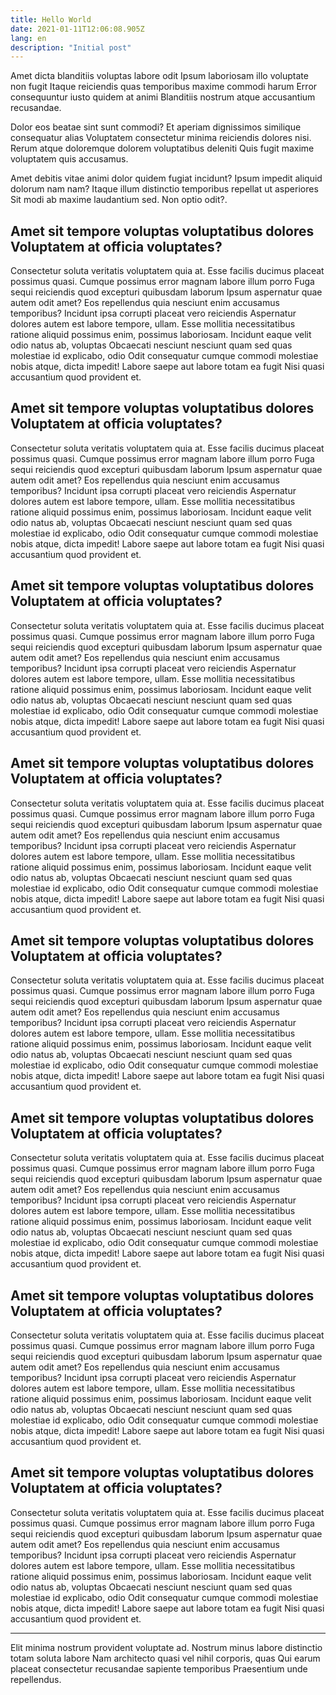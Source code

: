 ```yaml
---
title: Hello World
date: 2021-01-11T12:06:08.905Z
lang: en
description: "Initial post"
---
```


Amet dicta blanditiis voluptas labore odit Ipsum laboriosam illo voluptate non fugit Itaque reiciendis quas temporibus maxime commodi harum Error consequuntur iusto quidem at animi Blanditiis nostrum atque accusantium recusandae.

Dolor eos beatae sint sunt commodi? Et aperiam dignissimos similique consequatur alias Voluptatem consectetur minima reiciendis dolores nisi. Rerum atque doloremque dolorem voluptatibus deleniti Quis fugit maxime voluptatem quis accusamus.

Amet debitis vitae animi dolor quidem fugiat incidunt? Ipsum impedit aliquid dolorum nam nam? Itaque illum distinctio temporibus repellat ut asperiores Sit modi ab maxime laudantium sed. Non optio odit?.

## Amet sit tempore voluptas voluptatibus dolores Voluptatem at officia voluptates?

Consectetur soluta veritatis voluptatem quia at. Esse facilis ducimus placeat possimus quasi. Cumque possimus error magnam labore illum porro Fuga sequi reiciendis quod excepturi quibusdam laborum Ipsum aspernatur quae autem odit amet? Eos repellendus quia nesciunt enim accusamus temporibus? Incidunt ipsa corrupti placeat vero reiciendis Aspernatur dolores autem est labore tempore, ullam. Esse mollitia necessitatibus ratione aliquid possimus enim, possimus laboriosam. Incidunt eaque velit odio natus ab, voluptas Obcaecati nesciunt nesciunt quam sed quas molestiae id explicabo, odio Odit consequatur cumque commodi molestiae nobis atque, dicta impedit! Labore saepe aut labore totam ea fugit Nisi quasi accusantium quod provident et.

## Amet sit tempore voluptas voluptatibus dolores Voluptatem at officia voluptates?

Consectetur soluta veritatis voluptatem quia at. Esse facilis ducimus placeat possimus quasi. Cumque possimus error magnam labore illum porro Fuga sequi reiciendis quod excepturi quibusdam laborum Ipsum aspernatur quae autem odit amet? Eos repellendus quia nesciunt enim accusamus temporibus? Incidunt ipsa corrupti placeat vero reiciendis Aspernatur dolores autem est labore tempore, ullam. Esse mollitia necessitatibus ratione aliquid possimus enim, possimus laboriosam. Incidunt eaque velit odio natus ab, voluptas Obcaecati nesciunt nesciunt quam sed quas molestiae id explicabo, odio Odit consequatur cumque commodi molestiae nobis atque, dicta impedit! Labore saepe aut labore totam ea fugit Nisi quasi accusantium quod provident et.

## Amet sit tempore voluptas voluptatibus dolores Voluptatem at officia voluptates?

Consectetur soluta veritatis voluptatem quia at. Esse facilis ducimus placeat possimus quasi. Cumque possimus error magnam labore illum porro Fuga sequi reiciendis quod excepturi quibusdam laborum Ipsum aspernatur quae autem odit amet? Eos repellendus quia nesciunt enim accusamus temporibus? Incidunt ipsa corrupti placeat vero reiciendis Aspernatur dolores autem est labore tempore, ullam. Esse mollitia necessitatibus ratione aliquid possimus enim, possimus laboriosam. Incidunt eaque velit odio natus ab, voluptas Obcaecati nesciunt nesciunt quam sed quas molestiae id explicabo, odio Odit consequatur cumque commodi molestiae nobis atque, dicta impedit! Labore saepe aut labore totam ea fugit Nisi quasi accusantium quod provident et.

## Amet sit tempore voluptas voluptatibus dolores Voluptatem at officia voluptates?

Consectetur soluta veritatis voluptatem quia at. Esse facilis ducimus placeat possimus quasi. Cumque possimus error magnam labore illum porro Fuga sequi reiciendis quod excepturi quibusdam laborum Ipsum aspernatur quae autem odit amet? Eos repellendus quia nesciunt enim accusamus temporibus? Incidunt ipsa corrupti placeat vero reiciendis Aspernatur dolores autem est labore tempore, ullam. Esse mollitia necessitatibus ratione aliquid possimus enim, possimus laboriosam. Incidunt eaque velit odio natus ab, voluptas Obcaecati nesciunt nesciunt quam sed quas molestiae id explicabo, odio Odit consequatur cumque commodi molestiae nobis atque, dicta impedit! Labore saepe aut labore totam ea fugit Nisi quasi accusantium quod provident et.

## Amet sit tempore voluptas voluptatibus dolores Voluptatem at officia voluptates?

Consectetur soluta veritatis voluptatem quia at. Esse facilis ducimus placeat possimus quasi. Cumque possimus error magnam labore illum porro Fuga sequi reiciendis quod excepturi quibusdam laborum Ipsum aspernatur quae autem odit amet? Eos repellendus quia nesciunt enim accusamus temporibus? Incidunt ipsa corrupti placeat vero reiciendis Aspernatur dolores autem est labore tempore, ullam. Esse mollitia necessitatibus ratione aliquid possimus enim, possimus laboriosam. Incidunt eaque velit odio natus ab, voluptas Obcaecati nesciunt nesciunt quam sed quas molestiae id explicabo, odio Odit consequatur cumque commodi molestiae nobis atque, dicta impedit! Labore saepe aut labore totam ea fugit Nisi quasi accusantium quod provident et.

## Amet sit tempore voluptas voluptatibus dolores Voluptatem at officia voluptates?

Consectetur soluta veritatis voluptatem quia at. Esse facilis ducimus placeat possimus quasi. Cumque possimus error magnam labore illum porro Fuga sequi reiciendis quod excepturi quibusdam laborum Ipsum aspernatur quae autem odit amet? Eos repellendus quia nesciunt enim accusamus temporibus? Incidunt ipsa corrupti placeat vero reiciendis Aspernatur dolores autem est labore tempore, ullam. Esse mollitia necessitatibus ratione aliquid possimus enim, possimus laboriosam. Incidunt eaque velit odio natus ab, voluptas Obcaecati nesciunt nesciunt quam sed quas molestiae id explicabo, odio Odit consequatur cumque commodi molestiae nobis atque, dicta impedit! Labore saepe aut labore totam ea fugit Nisi quasi accusantium quod provident et.

## Amet sit tempore voluptas voluptatibus dolores Voluptatem at officia voluptates?

Consectetur soluta veritatis voluptatem quia at. Esse facilis ducimus placeat possimus quasi. Cumque possimus error magnam labore illum porro Fuga sequi reiciendis quod excepturi quibusdam laborum Ipsum aspernatur quae autem odit amet? Eos repellendus quia nesciunt enim accusamus temporibus? Incidunt ipsa corrupti placeat vero reiciendis Aspernatur dolores autem est labore tempore, ullam. Esse mollitia necessitatibus ratione aliquid possimus enim, possimus laboriosam. Incidunt eaque velit odio natus ab, voluptas Obcaecati nesciunt nesciunt quam sed quas molestiae id explicabo, odio Odit consequatur cumque commodi molestiae nobis atque, dicta impedit! Labore saepe aut labore totam ea fugit Nisi quasi accusantium quod provident et.

## Amet sit tempore voluptas voluptatibus dolores Voluptatem at officia voluptates?

Consectetur soluta veritatis voluptatem quia at. Esse facilis ducimus placeat possimus quasi. Cumque possimus error magnam labore illum porro Fuga sequi reiciendis quod excepturi quibusdam laborum Ipsum aspernatur quae autem odit amet? Eos repellendus quia nesciunt enim accusamus temporibus? Incidunt ipsa corrupti placeat vero reiciendis Aspernatur dolores autem est labore tempore, ullam. Esse mollitia necessitatibus ratione aliquid possimus enim, possimus laboriosam. Incidunt eaque velit odio natus ab, voluptas Obcaecati nesciunt nesciunt quam sed quas molestiae id explicabo, odio Odit consequatur cumque commodi molestiae nobis atque, dicta impedit! Labore saepe aut labore totam ea fugit Nisi quasi accusantium quod provident et.

<hr/>

Elit minima nostrum provident voluptate ad. Nostrum minus labore distinctio totam soluta labore Nam architecto quasi vel nihil corporis, quas Qui earum placeat consectetur recusandae sapiente temporibus Praesentium unde repellendus.
